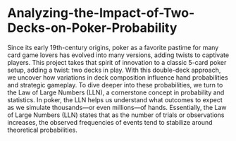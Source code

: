 # Analyzing-the-Impact-of-Two-Decks-on-Poker-Probability

Since its early 19th-century origins, poker as a favorite pastime for many card game lovers has evolved into many versions, adding twists to captivate players. This project takes that spirit of innovation to a classic 5-card poker setup, adding a twist: two decks in play. With this double-deck approach, we uncover how variations in deck composition influence hand probabilities and strategic gameplay. To dive deeper into these probabilities, we turn to the Law of Large Numbers (LLN), a cornerstone concept in probability and statistics. In poker, the LLN helps us understand what outcomes to expect as we simulate thousands—or even millions—of hands. Essentially, the Law of Large Numbers (LLN) states that as the number of trials or observations increases, the observed frequencies of events tend to stabilize around theoretical probabilities. 
